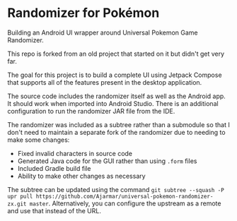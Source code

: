 # Randomizer for Pokémon

Building an Android UI wrapper around Universal Pokemon Game Randomizer.

This repo is forked from an old project that started on it but didn't get very far.

The goal for this project is to build a complete UI using Jetpack Compose that supports all of the features present in the desktop application.

The source code includes the randomizer itself as well as the Android app. It should work when imported into Android Studio. There is an additional configuration to run the randomizer JAR file from the IDE.

The randomizer was included as a subtree rather than a submodule so that I don't need to maintain a separate fork of the randomizer due to needing to make some changes:
* Fixed invalid characters in source code
* Generated Java code for the GUI rather than using `.form` files
* Included Gradle build file
* Ability to make other changes as necessary

The subtree can be updated using the command `git subtree --squash -P upr pull https://github.com/Ajarmar/universal-pokemon-randomizer-zx.git master`. Alternatively, you can configure the upstream as a remote and use that instead of the URL.
